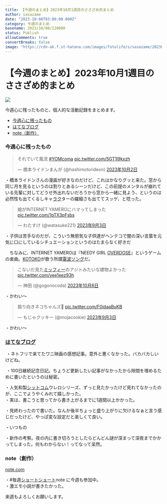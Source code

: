 ```yaml
---
title: 【今週のまとめ】2023年10月1週目のささざめ的まとめ
author: sasazame
date: "2023-10-08T03:00:00.000Z"
category: 今週のまとめ
basename: 2023/10/08/120000
status: Publish
allowComments: true
convertBreaks: false
image: "https://cdn-ak.f.st-hatena.com/images/fotolife/s/sasazame/20230812/20230812235302.png"
---
```

# 【今週のまとめ】2023年10月1週目のささざめ的まとめ

![](https://cdn-ak.f.st-hatena.com/images/fotolife/s/sasazame/20230812/20230812235302.png)

今週心に残ったものと、個人的な活動記録をまとめます。

<!-- Extended Body -->

-   [今週心に残ったもの](#今週心に残ったもの)
-   [はてなブログ](#はてなブログ)
-   [note（創作）](#note創作)

### 今週心に残ったもの

> それでいて風流 [#YOMcoma](https://twitter.com/hashtag/YOMcoma?src=hash&ref_src=twsrc%5Etfw) [pic.twitter.com/5GT1l9kxzh](https://t.co/5GT1l9kxzh)
> 
> — 橋本ライドンまんが (@hashimotorideon) [2023年10月2日](https://twitter.com/hashimotorideon/status/1708822656248926267?ref_src=twsrc%5Etfw)

・橋本ライドンさんの漫画が好きなのだけど、これはかなりグッと来た。窓から同じ月を見るというのは割りとあるシーンだけど、この前提のメンタルが崩れている先輩に対してどうせ外出れないだろうから窓から一緒に見よう、というのは必然性も出てくるしキャ[ラク](https://d.hatena.ne.jp/keyword/%A5%E9%A5%AF)ターの繊細さも出ててスッゲ、と唸った。

> 娘がINTERNET YAMEROにハマってしまった [pic.twitter.com/1pTX3pFsbs](https://t.co/1pTX3pFsbs)
> 
> — わたすけ (@watasuke221) [2023年9月3日](https://twitter.com/watasuke221/status/1698229020582924310?ref_src=twsrc%5Etfw)

・子供は苦手なのだが、こういう無邪気な子供達がヘンテコで闇の深い言葉を元気に口にしているシチュエーションというのはたまらなく好きだ

　ちなみに、INTERNET YAMEROは『NEEDY GIRL [OVERDOSE](https://d.hatena.ne.jp/keyword/OVERDOSE)』というゲームの楽曲。[KOTOKO](https://d.hatena.ne.jp/keyword/KOTOKO)が歌う所謂[電波ソング](https://d.hatena.ne.jp/keyword/%C5%C5%C7%C8%A5%BD%A5%F3%A5%B0)だ。

> こないだ見た[ミッフィー](https://d.hatena.ne.jp/keyword/%A5%DF%A5%C3%A5%D5%A5%A3%A1%BC)のアジトみたいな建物よかった [pic.twitter.com/yee1eez93h](https://t.co/yee1eez93h)
> 
> — 神田 (@gogonocoda) [2023年10月6日](https://twitter.com/gogonocoda/status/1710271125861900528?ref_src=twsrc%5Etfw)

・かわい～

> 振り向きネコちゃんズ🐾 [pic.twitter.com/F0idaaBuKB](https://t.co/F0idaaBuKB)
> 
> — もじゃクッキー (@mojacookie) [2023年9月3日](https://twitter.com/mojacookie/status/1698300977898832068?ref_src=twsrc%5Etfw)

・かわい～

### [はてなブログ](https://d.hatena.ne.jp/keyword/%A4%CF%A4%C6%A4%CA%A5%D6%A5%ED%A5%B0)

 [](https://sasazame.hateblo.jp/entry/2023/10/02/120000)・ネトフリで来てたワニ映画の感想記事。意外と悪くなかった。バカバカしいけどね。

 [](https://sasazame.hateblo.jp/entry/2023/10/03/120000)・100日継続記念日記。ちょうど更新したい記事がなかったから隙間を埋めるために書いたというのは秘密。

・人気和製[シットコム](https://d.hatena.ne.jp/keyword/%A5%B7%A5%C3%A5%C8%A5%B3%A5%E0)ウレロシリーズ、ずっと見たかったけど見れてなかったのが、ここでようやくみれて嬉しかった。  
・実は、書こうと思ってから書き上がるまでに1週間以上かかった。

・見終わったので書いた。なんか後半ちょっと盛り上がりに欠けるなぁと言う感じだったけど、やっぱ変な設定だと楽しくて良い。

・いつもの

・新作の考察。夜の内に書き切ろうとしたらどんどん謎が深まって深夜までかかってしまった。何もわからない！ってなって呆然。

### note（創作）

[note.com](https://note.com/sasazame/n/n0286d6e315ac)

・#毎週[ショートショート](https://d.hatena.ne.jp/keyword/%A5%B7%A5%E7%A1%BC%A5%C8%A5%B7%A5%E7%A1%BC%A5%C8)note に今週も参加中。  
・激エモ小説が書きたかった。

来週もよろしくお願いします。